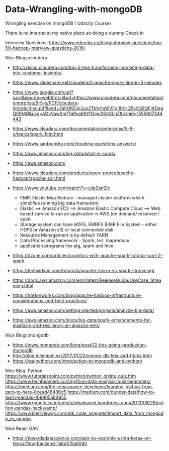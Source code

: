 # Data-Wrangling-with-mongoDB
Wrangling exercise on mongoDB (
Udacity Course)

There is no internet at my 
native place so doing a dummy 
Check in

Interview Questions:
https://www.edureka.co/blog/interview-questions/top-50-hadoop-interview-questions-2016/

Nice Blogs:cloudera
* http://vision.cloudera.com/top-5-tips-transforming-marketing-data-into-customer-insights/
* https://www.slideshare.net/cloudera/5-apache-spark-tips-in-5-minutes
* https://www.google.com/url?sa=t&source=web&rct=j&url=https://www.cloudera.com/documentation/enterprise/5-5-x/PDF/cloudera-introduction.pdf&ved=2ahUKEwjJuo2TkNrhAhVFqI8KHQ5kCS8QFjADegQIBRAB&usg=AOvVaw0mfTqRva6KtYOmc064XLhZ&cshid=1555607344443
* https://www.cloudera.com/documentation/enterprise/5-6-x/topics/spark_first.html
* https://www.sanfoundry.com/cloudera-questions-answers/
* https://aws.amazon.com/big-data/what-is-spark/
* https://aws.amazon.com/
* https://www.cloudera.com/products/open-source/apache-hadoop/apache-solr.html
* https://www.youtube.com/watch?v=jylp2atrZjc
  * EMR: Elastic Map Reduce - managed cluster platform which simplifies running big data framework
  * Elastic ==> Amazon EC2 ==> Amazon Elastic Compute Cloud ==> Web based service to run an application in AWS (on demand/ reserved / spot)
  * Storage system can have HDFS, EMRFS (EMR File System - either HDFS or Amazon s3)  or local connected disk
  * Resource Management is by default YARN
  * Data Processing framework - Spark, tez, mapreduce
  * application programs like pig, spark and hive
  
* https://dzone.com/articles/analytics-with-apache-spark-tutorial-part-2-spark
* https://techvidvan.com/tutorials/apache-storm-vs-spark-streaming/
* https://docs.aws.amazon.com/emr/latest/ReleaseGuide/UseCase_Streaming.html
* https://hortonworks.com/blog/apache-hadoop-infrastructure-considerations-and-best-practices/
* https://aws.amazon.com/getting-started/projects/analyze-big-data/
* https://aws.amazon.com/blogs/big-data/spark-enhancements-for-elasticity-and-resiliency-on-amazon-emr/


Nice Blogs:mongodb
* https://www.mongodb.com/blog/post/12-tips-going-production-mongodb
* http://blog.minimum.se/2017/01/22/mongo-db-tips-and-tricks.html
* https://realpython.com/introduction-to-mongodb-and-python/

Nice Blog: Python
https://www.tutorialspoint.com/python/python_online_quiz.htm
https://www.techbeamers.com/python-data-analysis-quiz-beginners/
https://medium.com/the-renaissance-developer/learning-python-from-zero-to-hero-8ceed48486d5
https://medium.com/dunder-data/how-to-learn-pandas-108905ab4955
https://www.google.co.in/amp/s/iqbalnaved.wordpress.com/2013/08/26/python-pandas-hacks/amp/
https://www.interviewqs.com/ddi_code_snippets/import_data_from_mongodb_to_pandas

Nice Read: GAN
* https://towardsdatascience.com/gan-by-example-using-keras-on-tensorflow-backend-1a6d515a60d0
